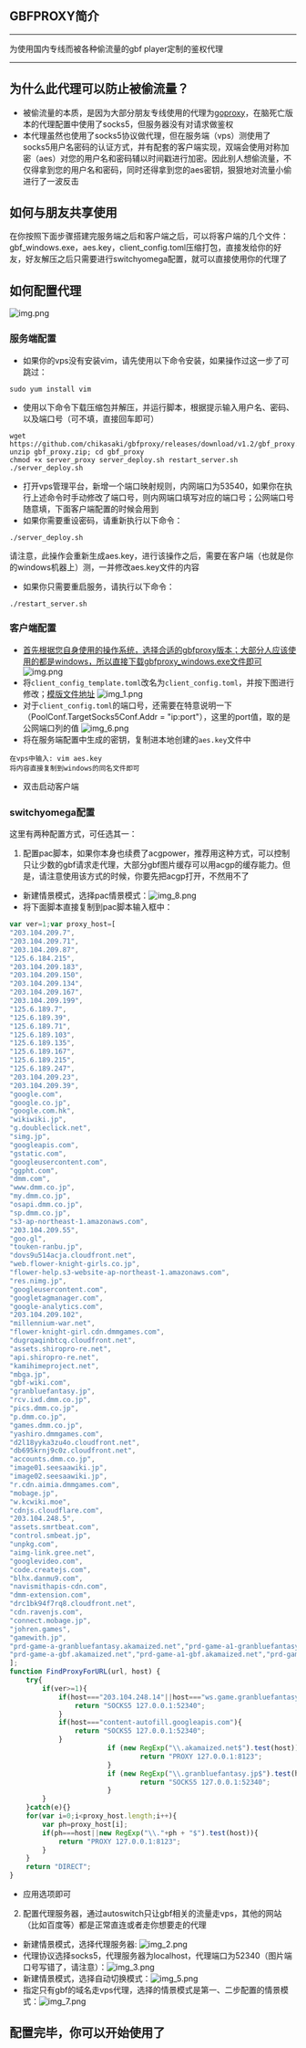 ## GBFPROXY简介

---


为使用国内专线而被各种偷流量的gbf player定制的鉴权代理

---

## 为什么此代理可以防止被偷流量？
- 被偷流量的本质，是因为大部分朋友专线使用的代理为[goproxy](https://github.com/snail007/goproxy)，在脑死亡版本的代理配置中使用了socks5，但服务器没有对请求做鉴权
- 本代理虽然也使用了socks5协议做代理，但在服务端（vps）测使用了socks5用户名密码的认证方式，并有配套的客户端实现，双端会使用对称加密（aes）对您的用户名和密码辅以时间戳进行加密。因此别人想偷流量，不仅得拿到您的用户名和密码，同时还得拿到您的aes密钥，狠狠地对流量小偷进行了一波反击

## 如何与朋友共享使用
在你按照下面步骤搭建完服务端之后和客户端之后，可以将客户端的几个文件：gbf_windows.exe，aes.key，client_config.toml压缩打包，直接发给你的好友，好友解压之后只需要进行switchyomega配置，就可以直接使用你的代理了

## 如何配置代理
![img.png](img.png)

### 服务端配置
- 如果你的vps没有安装vim，请先使用以下命令安装，如果操作过这一步了可跳过：
```shell
sudo yum install vim
```
- 使用以下命令下载压缩包并解压，并运行脚本，根据提示输入用户名、密码、以及端口号（可不填，直接回车即可）
```shell
wget https://github.com/chikasaki/gbfproxy/releases/download/v1.2/gbf_proxy.zip
unzip gbf_proxy.zip; cd gbf_proxy
chmod +x server_proxy server_deploy.sh restart_server.sh
./server_deploy.sh
```
- 打开vps管理平台，新增一个端口映射规则，内网端口为53540，如果你在执行上述命令时手动修改了端口号，则内网端口填写对应的端口号；公网端口号随意填，下面客户端配置的时候会用到
- 如果你需要重设密码，请重新执行以下命令：
```shell
./server_deploy.sh
```
请注意，此操作会重新生成aes.key，进行该操作之后，需要在客户端（也就是你的windows机器上）测，一并修改aes.key文件的内容
- 如果你只需要重启服务，请执行以下命令：
```shell
./restart_server.sh
```

### 客户端配置
- [首先根据您自身使用的操作系统，选择合适的gbfproxy版本；大部分人应该使用的都是windows，所以直接下载gbfproxy_windows.exe文件即可](https://github.com/chikasaki/gbfproxy/releases/tag/v1.2)
  ![img.png](img.png)
- 将`client_config_template.toml`改名为`client_config.toml`，并按下图进行修改；[模版文件地址](https://github.com/chikasaki/gbfproxy/blob/main/client_config_template.toml)
![img_1.png](img_1.png)
- 对于`client_config.toml`的端口号，还需要在特意说明一下（PoolConf.TargetSocks5Conf.Addr = "ip:port"），这里的port值，取的是公网端口列的值
![img_6.png](img_6.png)
- 将在服务端配置中生成的密钥，复制进本地创建的`aes.key`文件中
```shell
在vps中输入: vim aes.key
将内容直接复制到windows的同名文件即可
```
- 双击启动客户端

### switchyomega配置
这里有两种配置方式，可任选其一：
1. 配置pac脚本，如果你本身也续费了acgpower，推荐用这种方式，可以控制只让少数的gbf请求走代理，大部分gbf图片缓存可以用acgp的缓存能力。但是，请注意使用该方式的时候，你要先把acgp打开，不然用不了
  - 新建情景模式，选择pac情景模式：![img_8.png](img_8.png)
  - 将下面脚本直接复制到pac脚本输入框中：
```javascript
var ver=1;var proxy_host=[
"203.104.209.7",
"203.104.209.71",
"203.104.209.87",
"125.6.184.215",
"203.104.209.183",
"203.104.209.150",
"203.104.209.134",
"203.104.209.167",
"203.104.209.199",
"125.6.189.7",
"125.6.189.39",
"125.6.189.71",
"125.6.189.103",
"125.6.189.135",
"125.6.189.167",
"125.6.189.215",
"125.6.189.247",
"203.104.209.23",
"203.104.209.39",
"google.com",
"google.co.jp",
"google.com.hk",
"wikiwiki.jp",
"g.doubleclick.net",
"simg.jp",
"googleapis.com",
"gstatic.com",
"googleusercontent.com",
"ggpht.com",
"dmm.com",
"www.dmm.co.jp",
"my.dmm.co.jp",
"osapi.dmm.co.jp",
"sp.dmm.co.jp",
"s3-ap-northeast-1.amazonaws.com",
"203.104.209.55",
"goo.gl",
"touken-ranbu.jp",
"dovs9u514acja.cloudfront.net",
"web.flower-knight-girls.co.jp",
"flower-help.s3-website-ap-northeast-1.amazonaws.com",
"res.nimg.jp",
"googleusercontent.com",
"googletagmanager.com",
"google-analytics.com",
"203.104.209.102",
"millennium-war.net",
"flower-knight-girl.cdn.dmmgames.com",
"dugrqaqinbtcq.cloudfront.net",
"assets.shiropro-re.net",
"api.shiropro-re.net",
"kamihimeproject.net",
"mbga.jp",
"gbf-wiki.com",
"granbluefantasy.jp",
"rcv.ixd.dmm.co.jp",
"pics.dmm.co.jp",
"p.dmm.co.jp",
"games.dmm.co.jp",
"yashiro.dmmgames.com",
"d2l18yyka3zu4o.cloudfront.net",
"db695krnj9c0z.cloudfront.net",
"accounts.dmm.co.jp",
"image01.seesaawiki.jp",
"image02.seesaawiki.jp",
"r.cdn.aimia.dmmgames.com",
"mobage.jp",
"w.kcwiki.moe",
"cdnjs.cloudflare.com",
"203.104.248.5",
"assets.smrtbeat.com",
"control.smbeat.jp",
"unpkg.com",
"aimg-link.gree.net",
"googlevideo.com",
"code.createjs.com",
"blhx.danmu9.com",
"navismithapis-cdn.com",
"dmm-extension.com",
"drc1bk94f7rq8.cloudfront.net",
"cdn.ravenjs.com",
"connect.mobage.jp",
"johren.games",
"gamewith.jp",
"prd-game-a-granbluefantasy.akamaized.net","prd-game-a1-granbluefantasy.akamaized.net","prd-game-a2-granbluefantasy.akamaized.net","prd-game-a3-granbluefantasy.akamaized.net","prd-game-a4-granbluefantasy.akamaized.net","prd-game-a5-granbluefantasy.akamaized.net",
"prd-game-a-gbf.akamaized.net","prd-game-a1-gbf.akamaized.net","prd-game-a2-gbf.akamaized.net","prd-game-a3-gbf.akamaized.net","prd-game-a4-gbf.akamaized.net","prd-game-a5-gbf.akamaized.net","prd-game-a6-gbf.akamaized.net"
];
function FindProxyForURL(url, host) {
	try{
		if(ver>=1){
			if(host==="203.104.248.14"||host==="ws.game.granbluefantasy.jp"){
				return "SOCKS5 127.0.0.1:52340";
			}
			if(host==="content-autofill.googleapis.com"){
				return "SOCKS5 127.0.0.1:52340";
			}
                        if (new RegExp("\\.akamaized.net$").test(host)) {
                                return "PROXY 127.0.0.1:8123";
                        }
                        if (new RegExp("\\.granbluefantasy.jp$").test(host)) {
                                return "SOCKS5 127.0.0.1:52340";
                        }
 		}
	}catch(e){}
    for(var i=0;i<proxy_host.length;i++){
		var ph=proxy_host[i];
		if(ph===host||new RegExp("\\."+ph + "$").test(host)){
			return "PROXY 127.0.0.1:8123";
		}
	}
    return "DIRECT";
}
```
  - 应用选项即可

2. 配置代理服务器，通过autoswitch只让gbf相关的流量走vps，其他的网站（比如百度等）都是正常直连或者走你想要走的代理
  - 新建情景模式，选择代理服务器: ![img_2.png](img_2.png)
  - 代理协议选择socks5，代理服务器为localhost，代理端口为52340（图片端口号写错了，请注意）：![img_3.png](img_3.png)
  - 新建情景模式，选择自动切换模式：![img_5.png](img_5.png)
  - 指定只有gbf的域名走vps代理，选择的情景模式是第一、二步配置的情景模式：![img_7.png](img_7.png)
## 配置完毕，你可以开始使用了
